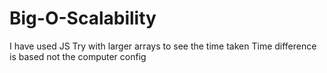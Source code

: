 # Big-O-Scalability 

I have used JS
Try with larger arrays to see the time taken
Time difference is based not the computer config
